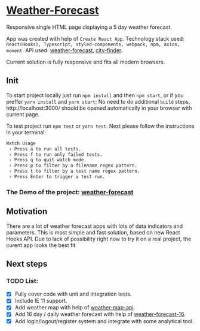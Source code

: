 # [Weather-Forecast](https://tonik1204.github.io/weather-forecast/)

<!-- TOC -->

Responsive single HTML page displaying a 5 day weather forecast.

App was created with help of `Create React App`.
Technology stack used: `React(Hooks), Typescript, styled-components, webpack, npm, axios, moment`.
API used: [weather-forecast](`https://openweathermap.org/forecast5`), [city-finder](`https://developers.teleport.org/api/`).

Current solution is fully responsive and fits all modern browsers.

## Init

<!-- TOC -->

To start project locally just run `npm install` and then `npm start`, or if you preffer `yarn install` and `yarn start`;
No need to do additional `build` steps, http://localhost:3000/ should be opened automatically in your browser with current page.

To test project run `npm test` or `yarn test`.
Next please follow the instructions in your terminal:

```sh
Watch Usage
 › Press a to run all tests.
 › Press f to run only failed tests.
 › Press q to quit watch mode.
 › Press p to filter by a filename regex pattern.
 › Press t to filter by a test name regex pattern.
 › Press Enter to trigger a test run.
 ```

### The Demo of the project: [weather-forecast](https://tonik1204.github.io/weather-forecast/)

## Motivation

<!-- TOC -->

There are a lot of weather forecast apps with lots of data indicators and parameters. This is most simple and fast solution, based on new React Hooks API. Due to lack of possibility right now to try it on a real project, the curent app looks the best fit.

## Next steps

<!-- TOC -->

### TODO List:

* [x] Fully cover code with unit and integration tests.
* [x] Include IE 11 support.
* [x] Add weather map with help of [weather-map-api](https://openweathermap.org/api/weather-map-2).
* [x] Add 16 day / daily weather forecast with help of [weather-forecast-16](https://openweathermap.org/forecast16).
* [x] Add login/logout/register system and integrate with some analytical tool.
